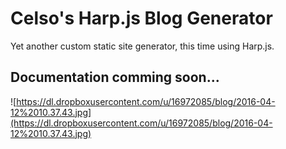 # Celso's Harp.js Blog Generator

Yet another custom static site generator, this time using Harp.js.

## Documentation comming soon...

![https://dl.dropboxusercontent.com/u/16972085/blog/2016-04-12%2010.37.43.jpg](https://dl.dropboxusercontent.com/u/16972085/blog/2016-04-12%2010.37.43.jpg)
